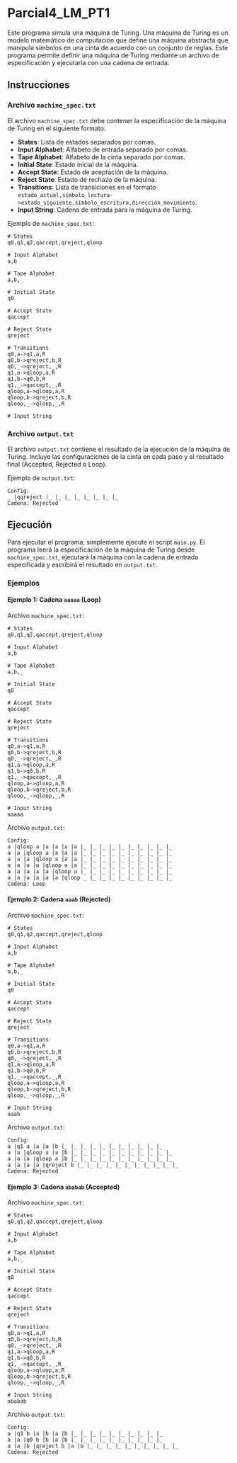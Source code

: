 # Parcial4_LM_PT1

Este programa simula una máquina de Turing. Una máquina de Turing es un modelo matemático de computación que define una máquina abstracta que manipula símbolos en una cinta de acuerdo con un conjunto de reglas. Este programa permite definir una máquina de Turing mediante un archivo de especificación y ejecutarla con una cadena de entrada.

## Instrucciones

### Archivo `machine_spec.txt`

El archivo `machine_spec.txt` debe contener la especificación de la máquina de Turing en el siguiente formato:

- **States**: Lista de estados separados por comas.
- **Input Alphabet**: Alfabeto de entrada separado por comas.
- **Tape Alphabet**: Alfabeto de la cinta separado por comas.
- **Initial State**: Estado inicial de la máquina.
- **Accept State**: Estado de aceptación de la máquina.
- **Reject State**: Estado de rechazo de la máquina.
- **Transitions**: Lista de transiciones en el formato `estado_actual,símbolo_lectura->estado_siguiente,símbolo_escritura,dirección_movimiento`.
- **Input String**: Cadena de entrada para la máquina de Turing.

Ejemplo de `machine_spec.txt`:

```plaintext
# States
q0,q1,q2,qaccept,qreject,qloop

# Input Alphabet
a,b

# Tape Alphabet
a,b,_

# Initial State
q0

# Accept State
qaccept

# Reject State
qreject

# Transitions
q0,a->q1,a,R
q0,b->qreject,b,R
q0,_->qreject,_,R
q1,a->qloop,a,R
q1,b->q0,b,R
q1,_->qaccept,_,R
qloop,a->qloop,a,R
qloop,b->qreject,b,R
qloop,_->qloop,_,R

# Input String
```

### Archivo `output.txt`

El archivo `output.txt` contiene el resultado de la ejecución de la máquina de Turing. Incluye las configuraciones de la cinta en cada paso y el resultado final (Accepted, Rejected o Loop).

Ejemplo de `output.txt`:

```plaintext
Config:
_ |qqreject |_ |_ |_ |_ |_ |_ |_ |_
Cadena: Rejected
```

## Ejecución

Para ejecutar el programa, simplemente ejecute el script `main.py`. El programa leerá la especificación de la máquina de Turing desde `machine_spec.txt`, ejecutará la máquina con la cadena de entrada especificada y escribirá el resultado en `output.txt`.

### Ejemplos

#### Ejemplo 1: Cadena `aaaaa` (Loop)

Archivo `machine_spec.txt`:

```plaintext
# States
q0,q1,q2,qaccept,qreject,qloop

# Input Alphabet
a,b

# Tape Alphabet
a,b,_

# Initial State
q0

# Accept State
qaccept

# Reject State
qreject

# Transitions
q0,a->q1,a,R
q0,b->qreject,b,R
q0,_->qreject,_,R
q1,a->qloop,a,R
q1,b->q0,b,R
q1,_->qaccept,_,R
qloop,a->qloop,a,R
qloop,b->qreject,b,R
qloop,_->qloop,_,R

# Input String
aaaaa
```

Archivo `output.txt`:

```plaintext
Config:
a |qloop a |a |a |a |a |_ |_ |_ |_ |_ |_ |_ |_ |_ |_
a |a |qloop a |a |a |a |_ |_ |_ |_ |_ |_ |_ |_ |_ |_
a |a |a |qloop a |a |a |_ |_ |_ |_ |_ |_ |_ |_ |_ |_
a |a |a |a |qloop a |a |_ |_ |_ |_ |_ |_ |_ |_ |_ |_
a |a |a |a |a |qloop a |_ |_ |_ |_ |_ |_ |_ |_ |_ |_
a |a |a |a |a |a |qloop _ |_ |_ |_ |_ |_ |_ |_ |_ |_
Cadena: Loop
```

#### Ejemplo 2: Cadena `aaab` (Rejected)

Archivo `machine_spec.txt`:

```plaintext
# States
q0,q1,q2,qaccept,qreject,qloop

# Input Alphabet
a,b

# Tape Alphabet
a,b,_

# Initial State
q0

# Accept State
qaccept

# Reject State
qreject

# Transitions
q0,a->q1,a,R
q0,b->qreject,b,R
q0,_->qreject,_,R
q1,a->qloop,a,R
q1,b->q0,b,R
q1,_->qaccept,_,R
qloop,a->qloop,a,R
qloop,b->qreject,b,R
qloop,_->qloop,_,R

# Input String
aaab
```

Archivo `output.txt`:

```plaintext
Config:
a |q1 a |a |a |b |_ |_ |_ |_ |_ |_ |_ |_ |_ |_ |_
a |a |qloop a |a |b |_ |_ |_ |_ |_ |_ |_ |_ |_ |_ |_
a |a |a |qloop a |b |_ |_ |_ |_ |_ |_ |_ |_ |_ |_ |_
a |a |a |a |qreject b |_ |_ |_ |_ |_ |_ |_ |_ |_ |_ |_
Cadena: Rejected
```

#### Ejemplo 3: Cadena `ababab` (Accepted)

Archivo `machine_spec.txt`:

```plaintext
# States
q0,q1,q2,qaccept,qreject,qloop

# Input Alphabet
a,b

# Tape Alphabet
a,b,_

# Initial State
q0

# Accept State
qaccept

# Reject State
qreject

# Transitions
q0,a->q1,a,R
q0,b->qreject,b,R
q0,_->qreject,_,R
q1,a->qloop,a,R
q1,b->q0,b,R
q1,_->qaccept,_,R
qloop,a->qloop,a,R
qloop,b->qreject,b,R
qloop,_->qloop,_,R

# Input String
ababab
```

Archivo `output.txt`:

```plaintext
Config:
a |q1 b |a |b |a |b |_ |_ |_ |_ |_ |_ |_ |_ |_ |_
a |a |q0 b |b |a |b |_ |_ |_ |_ |_ |_ |_ |_ |_ |_
a |a |b |qreject b |a |b |_ |_ |_ |_ |_ |_ |_ |_ |_ |_
Cadena: Rejected
```
